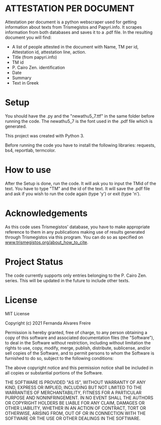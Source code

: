 # ATTESTATION PER DOCUMENT

Attestation per document is a python webscraper used for getting information about texts from Trismegistos and Papyri.info.
It scrapes information from both databases and saves it to a .pdf file. In the resulting document you will find:
- A list of people attested in the document with Name, TM per id, Attestation id, attestation line, action.
- Title (from papyri.info)
- TM id
- P. Cairo Zen. identification
- Date
- Summary
- Text in Greek

# Setup

You should have the .py and the "newathu5_7.ttf" in the same folder before running the code. The newathu5_7 is the font used in the .pdf file which is generated.

This project was created with Python 3.

Before running the code you have to install the following libraries:
requests,
bs4,
reportlab,
termcolor.


# How to use

After the Setup is done, run the code. It will ask you to input the TMid of the text. You have to type "TM" and the id of the text.
It will save the .pdf file and ask if you wish to run the code again (type 'y') or exit (type 'n').

# Acknowledgements

As this code uses Trismegistos' database, you have to make appropriate reference to them in any publications making use of results generated through Trismegistos via this program. You can do so as specified on www.trismegistos.org/about_how_to_cite.

# Project Status

The code currently supports only entries belonging to the P. Cairo Zen. series. This will be updated in the future to include other texts.

# License

MIT License

Copyright (c) 2021 Fernanda Alvares Freire

Permission is hereby granted, free of charge, to any person obtaining a copy
of this software and associated documentation files (the "Software"), to deal
in the Software without restriction, including without limitation the rights
to use, copy, modify, merge, publish, distribute, sublicense, and/or sell
copies of the Software, and to permit persons to whom the Software is
furnished to do so, subject to the following conditions:

The above copyright notice and this permission notice shall be included in all
copies or substantial portions of the Software.

THE SOFTWARE IS PROVIDED "AS IS", WITHOUT WARRANTY OF ANY KIND, EXPRESS OR
IMPLIED, INCLUDING BUT NOT LIMITED TO THE WARRANTIES OF MERCHANTABILITY,
FITNESS FOR A PARTICULAR PURPOSE AND NONINFRINGEMENT. IN NO EVENT SHALL THE
AUTHORS OR COPYRIGHT HOLDERS BE LIABLE FOR ANY CLAIM, DAMAGES OR OTHER
LIABILITY, WHETHER IN AN ACTION OF CONTRACT, TORT OR OTHERWISE, ARISING FROM,
OUT OF OR IN CONNECTION WITH THE SOFTWARE OR THE USE OR OTHER DEALINGS IN THE
SOFTWARE.
